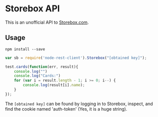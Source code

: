 # Storebox API
This is an unofficial API to [Storebox.com](http://storebox.com).

## Usage

    npm install --save 

```js
var sb = require('node-rest-client').Storebox("[obtained key]");

test.cards(function(err, result){
    console.log("")
    console.log("Cards:")
    for (var i = result.length - 1; i >= 0; i--) {
        console.log(result[i].name);
    }
});
```

The `[obtained key]` can be found by logging in to Storebox, inspect, and find
the cookie named 'auth-token' (Yes, it is a huge string).